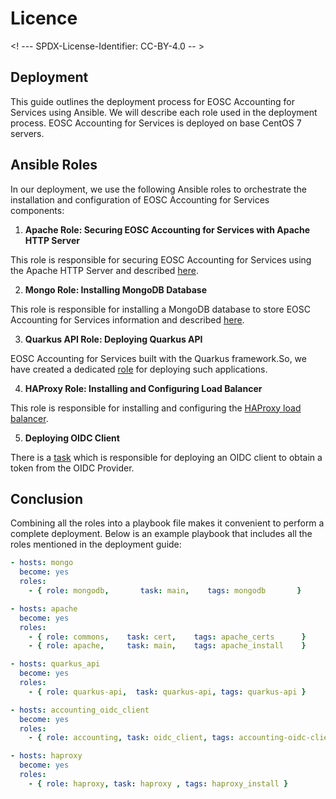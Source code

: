 # Licence

<! --- SPDX-License-Identifier: CC-BY-4.0  -- >

## Deployment

This guide outlines the deployment process for EOSC Accounting for Services using Ansible. We will describe each role used in the deployment process.
EOSC Accounting for Services is deployed on base CentOS 7 servers.

## Ansible Roles

In our deployment, we use the following Ansible roles to orchestrate the installation and configuration of EOSC Accounting for Services components:

1. **Apache Role: Securing EOSC Accounting for Services with Apache HTTP Server**

This role is responsible for securing EOSC Accounting for Services using the Apache HTTP Server and described [here](https://github.com/ARGOeu/argo-ansible/tree/master/roles/apache).

2. **Mongo Role: Installing MongoDB Database**

This role is responsible for installing a MongoDB database to store EOSC Accounting for Services information and described [here](https://github.com/ARGOeu/argo-ansible/tree/master/roles/mongodb).

3. **Quarkus API Role: Deploying Quarkus API**

EOSC Accounting for Services built with the Quarkus framework.So, we have created a dedicated [role](https://github.com/ARGOeu/argo-ansible/tree/master/roles/quarkus-api)
for deploying such applications.

4. **HAProxy Role: Installing and Configuring Load Balancer**

This role is responsible for installing and configuring the [HAProxy load balancer](https://github.com/ARGOeu/argo-ansible/tree/master/roles/haproxy).

5. **Deploying OIDC Client**

There is a [task](https://github.com/ARGOeu/argo-ansible/tree/master/roles/accounting/tasks/oidc_client.yml) which is responsible for deploying an OIDC client to obtain a token from the OIDC Provider.


## Conclusion

Combining all the roles into a playbook file makes it convenient to perform a complete deployment. Below is an example playbook that includes all the roles mentioned in the deployment guide:

```yaml
- hosts: mongo
  become: yes
  roles:
    - { role: mongodb,       task: main,    tags: mongodb       }

- hosts: apache
  become: yes
  roles:
    - { role: commons,    task: cert,    tags: apache_certs      }
    - { role: apache,     task: main,    tags: apache_install    }

- hosts: quarkus_api
  become: yes
  roles:
    - { role: quarkus-api,  task: quarkus-api, tags: quarkus-api }

- hosts: accounting_oidc_client
  become: yes
  roles:
    - { role: accounting, task: oidc_client, tags: accounting-oidc-client   }

- hosts: haproxy
  become: yes
  roles:
    - { role: haproxy, task: haproxy , tags: haproxy_install }
```
